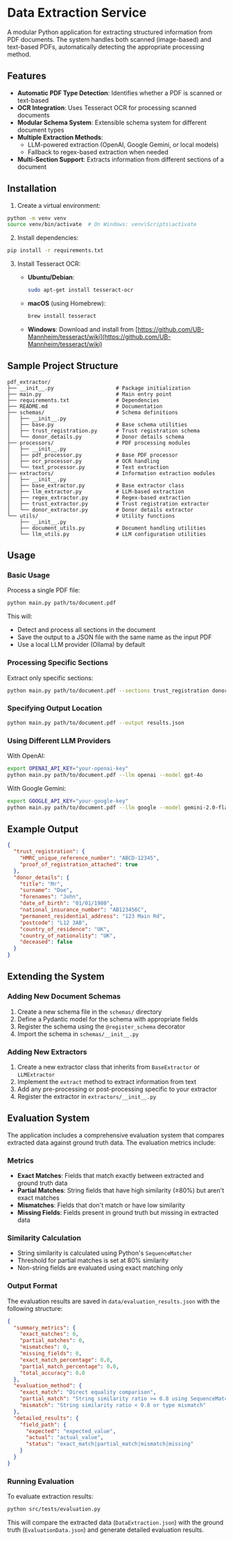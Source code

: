 # Data Extraction Service

A modular Python application for extracting structured information from PDF documents. The system handles both scanned (image-based) and text-based PDFs, automatically detecting the appropriate processing method.

## Features

- **Automatic PDF Type Detection**: Identifies whether a PDF is scanned or text-based
- **OCR Integration**: Uses Tesseract OCR for processing scanned documents
- **Modular Schema System**: Extensible schema system for different document types
- **Multiple Extraction Methods**:
  - LLM-powered extraction (OpenAI, Google Gemini, or local models)
  - Fallback to regex-based extraction when needed
- **Multi-Section Support**: Extracts information from different sections of a document

## Installation

1. Create a virtual environment:

```bash
python -m venv venv
source venv/bin/activate  # On Windows: venv\Scripts\activate
```

2. Install dependencies:

```bash
pip install -r requirements.txt
```

3. Install Tesseract OCR:

   - **Ubuntu/Debian**:
     ```bash
     sudo apt-get install tesseract-ocr
     ```
   
   - **macOS** (using Homebrew):
     ```bash
     brew install tesseract
     ```
   
   - **Windows**:
     Download and install from [https://github.com/UB-Mannheim/tesseract/wiki](https://github.com/UB-Mannheim/tesseract/wiki)

## Sample Project Structure

```
pdf_extractor/
├── __init__.py                    # Package initialization
├── main.py                        # Main entry point
├── requirements.txt               # Dependencies
├── README.md                      # Documentation
├── schemas/                       # Schema definitions
│   ├── __init__.py
│   ├── base.py                    # Base schema utilities
│   ├── trust_registration.py      # Trust registration schema
│   └── donor_details.py           # Donor details schema
├── processors/                    # PDF processing modules
│   ├── __init__.py
│   ├── pdf_processor.py           # Base PDF processor
│   ├── ocr_processor.py           # OCR handling
│   └── text_processor.py          # Text extraction
├── extractors/                    # Information extraction modules
│   ├── __init__.py
│   ├── base_extractor.py          # Base extractor class
│   ├── llm_extractor.py           # LLM-based extraction
│   ├── regex_extractor.py         # Regex-based extraction
│   ├── trust_extractor.py         # Trust registration extractor
│   └── donor_extractor.py         # Donor details extractor
└── utils/                         # Utility functions
    ├── __init__.py
    ├── document_utils.py          # Document handling utilities
    └── llm_utils.py               # LLM configuration utilities
```

## Usage

### Basic Usage

Process a single PDF file:

```bash
python main.py path/to/document.pdf
```

This will:
- Detect and process all sections in the document
- Save the output to a JSON file with the same name as the input PDF
- Use a local LLM provider (Ollama) by default

### Processing Specific Sections

Extract only specific sections:

```bash
python main.py path/to/document.pdf --sections trust_registration donor_details
```

### Specifying Output Location

```bash
python main.py path/to/document.pdf --output results.json
```

### Using Different LLM Providers

With OpenAI:

```bash
export OPENAI_API_KEY="your-openai-key"
python main.py path/to/document.pdf --llm openai --model gpt-4o
```

With Google Gemini:

```bash
export GOOGLE_API_KEY="your-google-key"
python main.py path/to/document.pdf --llm google --model gemini-2.0-flash
```


## Example Output

```json
{
  "trust_registration": {
    "HMRC_unique_reference_number": "ABCD-12345",
    "proof_of_registration_attached": true
  },
  "donor_details": {
    "title": "Mr",
    "surname": "Doe",
    "forenames": "John",
    "date_of_birth": "01/01/1980",
    "national_insurance_number": "AB123456C",
    "permanent_residential_address": "123 Main Rd",
    "postcode": "L12 3AB",
    "country_of_residence": "UK",
    "country_of_nationality": "UK",
    "deceased": false
  }
}
```

## Extending the System

### Adding New Document Schemas

1. Create a new schema file in the `schemas/` directory
2. Define a Pydantic model for the schema with appropriate fields
3. Register the schema using the `@register_schema` decorator
4. Import the schema in `schemas/__init__.py`

### Adding New Extractors

1. Create a new extractor class that inherits from `BaseExtractor` or `LLMExtractor`
2. Implement the `extract` method to extract information from text
3. Add any pre-processing or post-processing specific to your extractor
4. Register the extractor in `extractors/__init__.py`

## Evaluation System

The application includes a comprehensive evaluation system that compares extracted data against ground truth data. The evaluation metrics include:

### Metrics

- **Exact Matches**: Fields that match exactly between extracted and ground truth data
- **Partial Matches**: String fields that have high similarity (≥80%) but aren't exact matches
- **Mismatches**: Fields that don't match or have low similarity
- **Missing Fields**: Fields present in ground truth but missing in extracted data

### Similarity Calculation

- String similarity is calculated using Python's `SequenceMatcher`
- Threshold for partial matches is set at 80% similarity
- Non-string fields are evaluated using exact matching only

### Output Format

The evaluation results are saved in `data/evaluation_results.json` with the following structure:

```json
{
  "summary_metrics": {
    "exact_matches": 0,
    "partial_matches": 0,
    "mismatches": 0,
    "missing_fields": 0,
    "exact_match_percentage": 0.0,
    "partial_match_percentage": 0.0,
    "total_accuracy": 0.0
  },
  "evaluation_method": {
    "exact_match": "Direct equality comparison",
    "partial_match": "String similarity ratio >= 0.8 using SequenceMatcher",
    "mismatch": "String similarity ratio < 0.8 or type mismatch"
  },
  "detailed_results": {
    "field_path": {
      "expected": "expected_value",
      "actual": "actual_value",
      "status": "exact_match|partial_match|mismatch|missing"
    }
  }
}
```

### Running Evaluation

To evaluate extraction results:

```bash
python src/tests/evaluation.py
```

This will compare the extracted data (`DataExtraction.json`) with the ground truth (`EvaluationData.json`) and generate detailed evaluation results.
